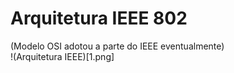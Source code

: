 # Arquitetura IEEE 802
(Modelo OSI adotou a parte do IEEE eventualmente)  
!(Arquitetura IEEE)[1.png]  
